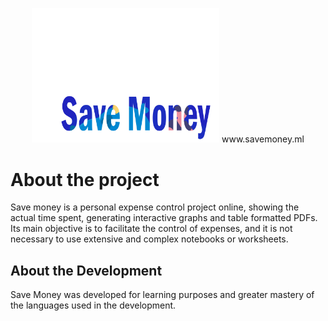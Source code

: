 
<p align="center">
  <img src="Img/SaveMoney.png" width="300">
  www.savemoney.ml
</p>



# About the project

Save money is a personal expense control project online, showing the actual time spent, generating interactive 
graphs and table formatted PDFs. Its main objective is to facilitate the control of expenses, and it is not necessary 
to use extensive and complex notebooks or worksheets.


## About the Development

 Save Money was developed for learning purposes and greater mastery of the languages used in the development.

